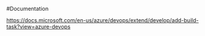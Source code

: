 #Documentation

https://docs.microsoft.com/en-us/azure/devops/extend/develop/add-build-task?view=azure-devops
